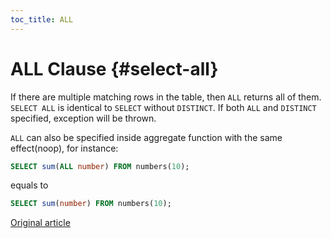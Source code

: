 ```yaml
---
toc_title: ALL
---
```


# ALL Clause {#select-all}

If there are multiple matching rows in the table, then `ALL` returns all of them. `SELECT ALL` is identical to `SELECT` without `DISTINCT`. If both `ALL` and `DISTINCT` specified, exception will be thrown.


`ALL` can also be specified inside aggregate function with the same effect(noop), for instance:

```sql
SELECT sum(ALL number) FROM numbers(10);
```
equals to

```sql
SELECT sum(number) FROM numbers(10);
```

[Original article](https://clickhouse.tech/docs/en/sql-reference/statements/select/all) <!--hide-->
